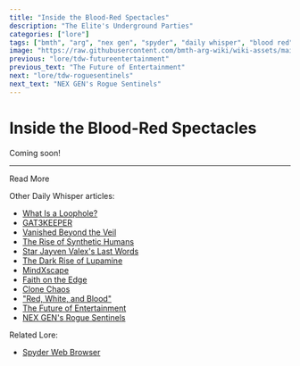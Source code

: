 ```yaml
---
title: "Inside the Blood-Red Spectacles"
description: "The Elite's Underground Parties"
categories: ["lore"]
tags: ["bmth", "arg", "nex gen", "spyder", "daily whisper", "blood red", "spectacles"]
image: "https://raw.githubusercontent.com/bmth-arg-wiki/wiki-assets/main/lore/webbrowser/dailywhisper/simps-300x300.png"
previous: "lore/tdw-futureentertainment"
previous_text: "The Future of Entertainment"
next: "lore/tdw-roguesentinels"
next_text: "NEX GEN's Rogue Sentinels"
---
```

# Inside the Blood-Red Spectacles

Coming soon!

***

Read More

Other Daily Whisper articles:

- [What Is a Loophole?](tdw-loophole)
- [GAT3KEEPER](tdw-gatekeeper)
- [Vanished Beyond the Veil](tdw-vanished)
- [The Rise of Synthetic Humans](tdw-riseofsynth)
- [Star Jayven Valex's Last Words](tdw-valexlastwords)
- [The Dark Rise of Lupamine](tdw-riseoflupamine)
- [MindXscape](tdw-mindxscape)
- [Faith on the Edge](tdw-faithedge)
- [Clone Chaos](tdw-clonechaos)
- ["Red, White, and Blood"](tdw-redwhiteblood)
- [The Future of Entertainment](tdw-futureentertainment)
- [NEX GEN's Rogue Sentinels](tdw-roguesentinels)

Related Lore:

- [Spyder Web Browser](webbrowser)
